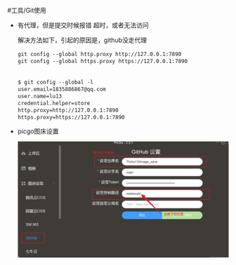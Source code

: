 #工具/Git使用 

* 有代理，但是提交时候报错 超时，或者无法访问

  解决方法如下，引起的原因是，github没走代理

  ```
  git config --global http.proxy http://127.0.0.1:7890
  git config --global https.proxy https://127.0.0.1:7890
  
  
  $ git config --global -l
  user.email=1835886867@qq.com
  user.name=lu13
  credential.helper=store
  http.proxy=http://127.0.0.1:7890
  https.proxy=https://127.0.0.1:7890
  ```

* picgo图床设置

  ![image-20241024190248170](https://raw.githubusercontent.com/Thislu13/image_save/main/notebook/202410241902220.png)